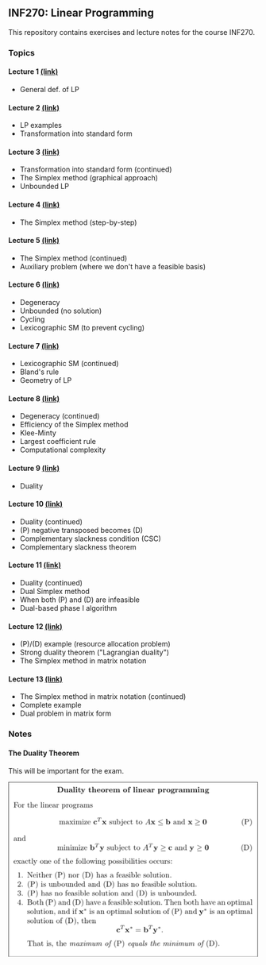 ## INF270: Linear Programming

This repository contains exercises and lecture notes for the course INF270.

### Topics

#### Lecture 1 [(link)](https://github.com/oyvinddd/inf270/blob/main/lectures/Lecture%201.pdf)
* General def. of LP

#### Lecture 2 [(link)](https://github.com/oyvinddd/inf270/blob/main/lectures/Lecture%202.pdf)
* LP examples
* Transformation into standard form

#### Lecture 3 [(link)](https://github.com/oyvinddd/inf270/blob/main/lectures/Lecture%203.pdf)
* Transformation into standard form (continued)
* The Simplex method (graphical approach)
* Unbounded LP

#### Lecture 4 [(link)](https://github.com/oyvinddd/inf270/blob/main/lectures/Lecture%204.pdf)
* The Simplex method (step-by-step)

#### Lecture 5 [(link)](https://github.com/oyvinddd/inf270/blob/main/lectures/Lecture%205.pdf)
* The Simplex method (continued)
* Auxiliary problem (where we don't have a feasible basis)

#### Lecture 6 [(link)](https://github.com/oyvinddd/inf270/blob/main/lectures/Lecture%206.pdf)
* Degeneracy
* Unbounded (no solution)
* Cycling
* Lexicographic SM (to prevent cycling)

#### Lecture 7 [(link)](https://github.com/oyvinddd/inf270/blob/main/lectures/Lecture%207.pdf)
* Lexicographic SM (continued)
* Bland's rule
* Geometry of LP

#### Lecture 8 [(link)](https://github.com/oyvinddd/inf270/blob/main/lectures/Lecture%208.pdf)
* Degeneracy (continued)
* Efficiency of the Simplex method
* Klee-Minty
* Largest coefficient rule
* Computational complexity

#### Lecture 9 [(link)](https://github.com/oyvinddd/inf270/blob/main/lectures/Lecture%209.pdf)
* Duality

#### Lecture 10 [(link)](https://github.com/oyvinddd/inf270/blob/main/lectures/Lecture%2010.pdf)
* Duality (continued)
* (P) negative transposed becomes (D)
* Complementary slackness condition (CSC)
* Complementary slackness theorem

#### Lecture 11 [(link)](https://github.com/oyvinddd/inf270/blob/main/lectures/Lecture%2011.pdf)
* Duality (continued)
* Dual Simplex method
* When both (P) and (D) are infeasible
* Dual-based phase I algorithm

#### Lecture 12 [(link)](https://github.com/oyvinddd/inf270/blob/main/lectures/Lecture%2012.pdf)
* (P)/(D) example (resource allocation problem)
* Strong duality theorem ("Lagrangian duality")
* The Simplex method in matrix notation

#### Lecture 13 [(link)](https://github.com/oyvinddd/inf270/blob/main/lectures/Lecture%2013.pdf)
* The Simplex method in matrix notation (continued)
* Complete example
* Dual problem in matrix form

### Notes

#### The Duality Theorem

This will be important for the exam.

![The Duality Theorem](https://github.com/oyvinddd/inf270/blob/main/images/duality-theorem.jpeg)
